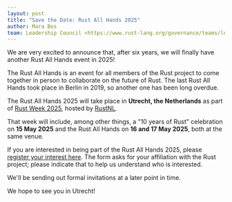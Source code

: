 ```yaml
---
layout: post
title: "Save the Date: Rust All Hands 2025"
author: Mara Bos
team: Leadership Council <https://www.rust-lang.org/governance/teams/leadership-council>
---
```


We are very excited to announce that, after six years, we will finally have another Rust All Hands event in 2025!

The Rust All Hands is an event for all members of the Rust project to come together in person to collaborate on the future of Rust. The last Rust All Hands took place in Berlin in 2019, so another one has been long overdue.

The Rust All Hands 2025 will take place in **Utrecht, the Netherlands** as part of [Rust Week 2025], hosted by [RustNL].

That week will include, among other things, a "10 years of Rust" celebration on **15 May 2025**
and the Rust All Hands on **16 and 17 May 2025**, both at the same venue.

If you are interested in being part of the Rust All Hands 2025,
please [register your interest here](https://docs.google.com/forms/d/e/1FAIpQLSeeoEsZGLGokSK0Gn8GVRHhM23KgbwKsp67oxi79KfdsbipkQ/viewform?usp=sf_link).
The form asks for your affiliation with the Rust project;
please indicate that to help us understand who is interested.

We'll be sending out formal invitations at a later point in time.

We hope to see you in Utrecht!

[Rust Week 2025]: https://2025.rustweek.org/
[RustNL]: https://2025.rustweek.org/about/
